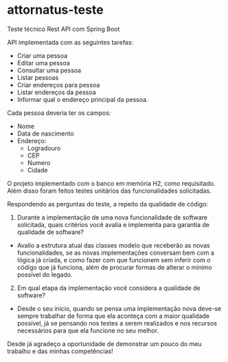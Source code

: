 # attornatus-teste
Teste técnico Rest API com Spring Boot

API implementada com as seguintes tarefas:
- Criar uma pessoa
- Editar uma pessoa
- Consultar uma pessoa
- Listar pessoas
- Criar endereços para pessoa
- Listar endereços da pessoa
- Informar qual o endereço principal da pessoa.

Cada pessoa deveria ter os campos:
- Nome
- Data de nascimento
- Endereço:
  - Logradouro
  - CEP
  - Numero
  - Cidade
  
O projeto implementado com o banco em memória H2, como requisitado. Além disso foram feitos testes unitários das funcionalidades solicitadas.

Respondendo as perguntas do teste, a repeito da qualidade de código:

1.	Durante a implementação de uma nova funcionalidade de software solicitada, quais critérios você avalia e implementa para garantia de qualidade de software?
  - Avalio a estrutura atual das classes modelo que receberão as novas funcionalidades, se as novas implementações conversam bem com a lógica já criada, 
  e como fazer com que funcionem sem inferir com o código que já funciona, além de procurar formas de alterar o mínimo possível do legado.

2.	Em qual etapa da implementação você considera a qualidade de software?
  - Desde o seu início, quando se pensa uma implementação nova deve-se sempre trabalhar de forma que ela aconteça com a maior qualidade possível, 
  já se pensando nos testes a serem realizados e nos recursos necessários para que ela funcione no seu melhor.
  
  Desde já agradeço a oportunidade de demonstrar um pouco do meu trabalho e das minhas competências!
